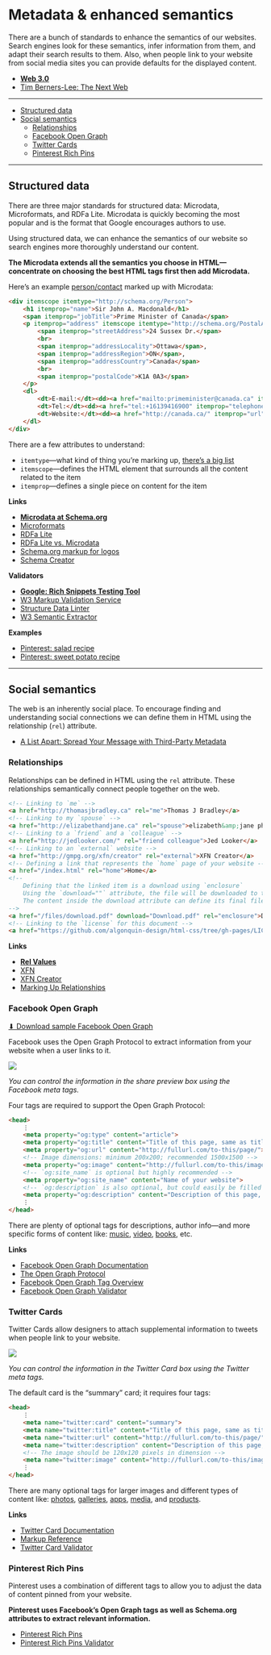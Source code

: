 # Metadata & enhanced semantics

There are a bunch of standards to enhance the semantics of our websites. Search engines look for these semantics, infer information from them, and adapt their search results to them. Also, when people link to your website from social media sites you can provide defaults for the displayed content.

- **[Web 3.0](http://vimeo.com/11529540)**
- [Tim Berners-Lee: The Next Web](http://www.ted.com/talks/tim_berners_lee_on_the_next_web.html)

---

- [Structured data](#structured-data)
- [Social semantics](#social-semantics)
	- [Relationships](#relationships)
	- [Facebook Open Graph](#facebook-open-graph)
	- [Twitter Cards](#twitter-cards)
	- [Pinterest Rich Pins](#pinterest-rich-pins)

---

## Structured data

There are three major standards for structured data: Microdata, Microformats, and RDFa Lite. Microdata is quickly becoming the most popular and is the format that Google encourages authors to use.

Using structured data, we can enhance the semantics of our website so search engines more thoroughly understand our content.

**The Microdata extends all the semantics you choose in HTML—concentrate on choosing the best HTML tags first then add Microdata.**

Here’s an example [person/contact](http://schema.org/Person) marked up with Microdata:

```html
<div itemscope itemtype="http://schema.org/Person">
	<h1 itemprop="name">Sir John A. Macdonald</h1>
	<span itemprop="jobTitle">Prime Minister of Canada</span>
	<p itemprop="address" itemscope itemtype="http://schema.org/PostalAddress">
		<span itemprop="streetAddress">24 Sussex Dr.</span>
		<br>
		<span itemprop="addressLocality">Ottawa</span>,
		<span itemprop="addressRegion">ON</span>,
		<span itemprop="addressCountry">Canada</span>
		<br>
		<span itemprop="postalCode">K1A 0A3</span>
	</p>
	<dl>
		<dt>E-mail:</dt><dd><a href="mailto:primeminister@canada.ca" itemprop="email">primeminister@canada.ca</a></dd>
		<dt>Tel:</dt><dd><a href="tel:+16139416900" itemprop="telephone">613-941-6900</a></dd>
		<dt>Website:</dt><dd><a href="http://canada.ca/" itemprop="url">http://canada.ca/</a></dd>
	</dl>
</div>
```

There are a few attributes to understand:

- `itemtype`—what kind of thing you’re marking up, [there’s a big list](http://schema.org/docs/schemas.html)
- `itemscope`—defines the HTML element that surrounds all the content related to the item
- `itemprop`—defines a single piece on content for the item

**Links**

- **[Microdata at Schema.org](http://schema.org/)**
- [Microformats](http://microformats.org/)
- [RDFa Lite](http://rdfa.info/)
- [RDFa Lite vs. Microdata](http://manu.sporny.org/2012/mythical-differences/)
- [Schema.org markup for logos](http://googlewebmastercentral.blogspot.ca/2013/05/using-schemaorg-markup-for-organization.html)
- [Schema Creator](http://schema-creator.org/)

**Validators**

- **[Google: Rich Snippets Testing Tool](http://www.google.com/webmasters/tools/richsnippets)**
- [W3 Markup Validation Service](http://validator.w3.org/nu/)
- [Structure Data Linter](http://validator.w3.org/nu/)
- [W3 Semantic Extractor](http://www.w3.org/2003/12/semantic-extractor)

**Examples**

- [Pinterest: salad recipe](http://www.pinterest.com/pin/59532026297979167/)
- [Pinterest: sweet potato recipe](http://www.pinterest.com/pin/153192824796589716/)

---

## Social semantics

The web is an inherently social place. To encourage finding and understanding social connections we can define them in HTML using the relationship (`rel`) attribute.

- [A List Apart: Spread Your Message with Third-Party Metadata](http://alistapart.com/article/like-able-content-spread-your-message-with-third-party-metadata)

### Relationships

Relationships can be defined in HTML using the `rel` attribute. These relationships semantically connect people together on the web.

```html
<!-- Linking to `me` -->
<a href="http://thomasjbradley.ca" rel="me">Thomas J Bradley</a>
<!-- Linking to my `spouse` -->
<a href="http://elizabethandjane.ca" rel="spouse">elizabeth&amp;jane photography</a>
<!-- Linking to a `friend` and a `colleague` -->
<a href="http://jedlooker.com/" rel="friend colleague">Jed Looker</a>
<!-- Linking to an `external` website -->
<a href="http://gmpg.org/xfn/creator" rel="external">XFN Creator</a>
<!-- Defining a link that represents the `home` page of your website -->
<a href="/index.html" rel="home">Home</a>
<!--
	Defining that the linked item is a download using `enclosure`
	Using the `download=""` attribute, the file will be downloaded to the computer instead of opening
	The content inside the download attribute can define its final file name
-->
<a href="/files/download.pdf" download="Download.pdf" rel="enclosure">Download Now!</a>
<!-- Linking to the `license` for this document -->
<a href="https://github.com/algonquin-design/html-css/tree/gh-pages/LICENSE" rel="license">License</a>
```

**Links**

- **[Rel Values](http://microformats.org/wiki/existing-rel-values)**
- [XFN](http://gmpg.org/xfn/)
- [XFN Creator](http://gmpg.org/xfn/creator)
- [Marking Up Relationships](http://maban.co.uk/49)

### Facebook Open Graph

[⬇ Download sample Facebook Open Graph](facebook-open-graph.html)

Facebook uses the Open Graph Protocol to extract information from your website when a user links to it.

![](facebook-open-graph.jpg)

*You can control the information in the share preview box using the Facebook meta tags.*

Four tags are required to support the Open Graph Protocol:

```html
<head>
	⋮
	<meta property="og:type" content="article">
	<meta property="og:title" content="Title of this page, same as title tag">
	<meta property="og:url" content="http://fullurl.com/to-this/page/">
	<!-- Image dimensions: minimum 200x200; recommended 1500x1500 -->
	<meta property="og:image" content="http://fullurl.com/to-this/image.jpg">
	<!-- `og:site_name` is optional but highly recommended -->
	<meta property="og:site_name" content="Name of your website">
	<!-- `og:description` is also optional, but could easily be filled with the meta description -->
	<meta property="og:description" content="Description of this page, same as meta description">
	⋮
</head>
```

There are plenty of optional tags for descriptions, author info—and more specific forms of content like: [music](http://ogp.me/#type_music), [video](http://ogp.me/#type_video), [books](http://ogp.me/#type_book), etc.

**Links**

- [Facebook Open Graph Documentation](http://developers.facebook.com/docs/opengraph/)
- [The Open Graph Protocol](http://ogp.me/)
- [Facebook Open Graph Tag Overview](http://davidwalsh.name/facebook-meta-tags)
- [Facebook Open Graph Validator](https://developers.facebook.com/tools/debug/)

### Twitter Cards

Twitter Cards allow designers to attach supplemental information to tweets when people link to your website.

![](twitter-cards.jpg)

*You can control the information in the Twitter Card box using the Twitter meta tags.*

The default card is the “summary” card; it requires four tags:

```html
<head>
	⋮
	<meta name="twitter:card" content="summary">
	<meta name="twitter:title" content="Title of this page, same as title tag">
	<meta name="twitter:url" content="http://fullurl.com/to-this/page/">
	<meta name="twitter:description" content="Description of this page, same as meta description">
	<!-- The image should be 120x120 pixels in dimension -->
	<meta name="twitter:image" content="http://fullurl.com/to-this/image.jpg">
	⋮
</head>
```

There are many optional tags for larger images and different types of content like: [photos](https://dev.twitter.com/docs/cards/types/photo-card), [galleries](https://dev.twitter.com/docs/cards/types/gallery-card), [apps](https://dev.twitter.com/docs/cards/types/app-card), [media](https://dev.twitter.com/docs/cards/types/player-card), and [products](https://dev.twitter.com/docs/cards/types/product-card).

**Links**

- [Twitter Card Documentation](https://dev.twitter.com/docs/cards)
- [Markup Reference](https://dev.twitter.com/docs/cards/markup-reference)
- [Twitter Card Validator](https://dev.twitter.com/docs/cards/validation/validator)

### Pinterest Rich Pins

Pinterest uses a combination of different tags to allow you to adjust the data of content pinned from your website.

**Pinterest uses Facebook’s Open Graph tags as well as Schema.org attributes to extract relevant information.**

- [Pinterest Rich Pins](https://developers.pinterest.com/rich_pins_overview/)
- [Pinterest Rich Pins Validator](https://developers.pinterest.com/rich_pins/validator/)
